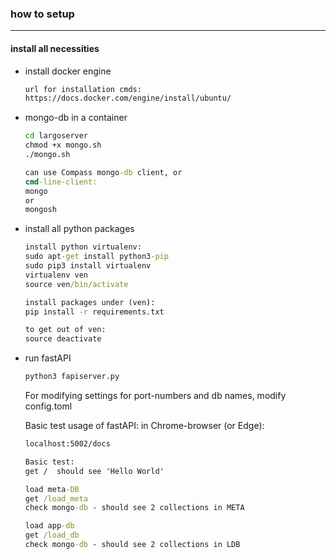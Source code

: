 ### how to setup
---
#### install all necessities
  - install docker engine   
    ```cmd
    url for installation cmds:
    https://docs.docker.com/engine/install/ubuntu/
    ```
  - mongo-db in a container
    ```cmd
    cd largoserver
    chmod +x mongo.sh
    ./mongo.sh

    can use Compass mongo-db client, or 
    cmd-line-client:
    mongo
    or 
    mongosh

    ```
  - install all python packages
    ```cmd
    install python virtualenv:
    sudo apt-get install python3-pip
    sudo pip3 install virtualenv
    virtualenv ven
    source ven/bin/activate

    install packages under (ven):
    pip install -r requirements.txt

    to get out of ven:
    source deactivate

    ```
  - run fastAPI
    ```cmd
    python3 fapiserver.py
    ```
    For modifying settings for port-numbers and db names, 
    modify config.toml

    Basic test usage of fastAPI:
    in Chrome-browser (or Edge):

    ```cmd
    localhost:5002/docs

    Basic test:
    get /  should see 'Hello World'

    load meta-DB
    get /load_meta
    check mongo-db - should see 2 collections in META

    load app-db
    get /load_db
    check mongo-db - should see 2 collections in LDB
    ```
    
